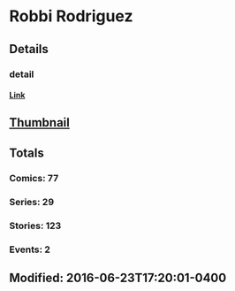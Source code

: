 # Robbi  Rodriguez 
## Details
### detail
#### [Link](http://marvel.com/comics/creators/12399/robbi_rodriguez?utm_campaign=apiRef&utm_source=225578a89fc76f3d20fbffda5d17a88d)
## [Thumbnail](http://i.annihil.us/u/prod/marvel/i/mg/b/40/image_not_available.jpg)
## Totals
### Comics: 77
### Series: 29
### Stories: 123
### Events: 2
## Modified: 2016-06-23T17:20:01-0400